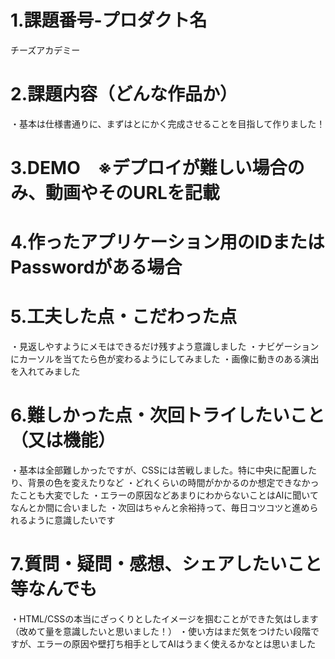 # 1.課題番号-プロダクト名
チーズアカデミー

# 2.課題内容（どんな作品か）
・基本は仕様書通りに、まずはとにかく完成させることを目指して作りました！

# 3.DEMO　※デプロイが難しい場合のみ、動画やそのURLを記載
# 4.作ったアプリケーション用のIDまたはPasswordがある場合
# 5.工夫した点・こだわった点
・見返しやすようにメモはできるだけ残すよう意識しました
・ナビゲーションにカーソルを当てたら色が変わるようにしてみました
・画像に動きのある演出を入れてみました

# 6.難しかった点・次回トライしたいこと（又は機能）
・基本は全部難しかったですが、CSSには苦戦しました。特に中央に配置したり、背景の色を変えたりなど
・どれくらいの時間がかかるのか想定できなかったことも大変でした
・エラーの原因などあまりにわからないことはAIに聞いてなんとか間に合いました
・次回はちゃんと余裕持って、毎日コツコツと進められるように意識したいです

# 7.質問・疑問・感想、シェアしたいこと等なんでも
・HTML/CSSの本当にざっくりとしたイメージを掴むことができた気はします（改めて量を意識したいと思いました！）
・使い方はまだ気をつけたい段階ですが、エラーの原因や壁打ち相手としてAIはうまく使えるかなとは思いました
